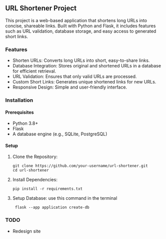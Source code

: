 ## URL Shortener Project

This project is a web-based application that shortens long URLs into concise, shareable links. Built with Python and Flask, it includes features such as URL validation, database storage, and easy access to generated short links.

### Features
- Shorten URLs: Converts long URLs into short, easy-to-share links.
- Database Integration: Stores original and shortened URLs in a database for efficient retrieval.
- URL Validation: Ensures that only valid URLs are processed.
- Custom Short Links: Generates unique shortened links for new URLs.
- Responsive Design: Simple and user-friendly interface.

### Installation  
#### Prerequisites
- Python 3.8+
- Flask
- A database engine (e.g., SQLite, PostgreSQL)

#### Setup
1. Clone the Repository:
    ```
    git clone https://github.com/your-username/url-shortener.git
    cd url-shortener
    ```

2. Install Dependencies:

    ```
    pip install -r requirements.txt
    ```

3. Setup Database:
    use this command in the terminal
    ```
     flask --app application create-db
    ```


### TODO
- Redesign site
